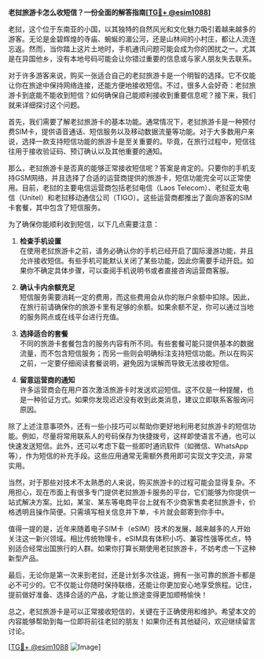 **老挝旅游卡怎么收短信？一份全面的解答指南[[TG💪+ @esim1088](https://t.me/s/esim1088)]**

老挝，这个位于东南亚的小国，以其独特的自然风光和文化魅力吸引着越来越多的游客。无论是金碧辉煌的寺庙、蜿蜒的湄公河，还是山林间的小村庄，都让人流连忘返。然而，当你踏上这片土地时，手机通讯问题可能会成为你的困扰之一。尤其是在异国他乡，没有本地号码可能会让你错过重要的信息或与家人朋友失去联系。

对于许多游客来说，购买一张适合自己的老挝旅游卡是一个明智的选择。它不仅能让你在旅途中保持网络连接，还能方便地接收短信。不过，很多人会好奇：老挝旅游卡到底能不能收到短信？如何确保自己能顺利接收到重要信息呢？接下来，我们就来详细探讨这个问题。

首先，我们需要了解老挝旅游卡的基本功能。通常情况下，老挝旅游卡是一种预付费SIM卡，提供语音通话、短信服务以及移动数据流量等功能。对于大多数用户来说，选择一款支持短信功能的旅游卡是至关重要的。毕竟，在旅行过程中，短信往往用于接收验证码、预订确认以及其他重要的通知。

那么，老挝旅游卡是否真的能够正常接收短信呢？答案是肯定的。只要你的手机支持GSM网络，并且选择了合适的运营商提供的旅游卡，短信功能完全可以正常使用。目前，老挝的主要电信运营商包括老挝电信（Laos Telecom）、老挝亚太电信（Unitel）和老挝移动通信公司（TIGO）。这些运营商都推出了面向游客的SIM卡套餐，其中包含了短信服务。

为了确保你能顺利收到短信，以下几点需要注意：

1. **检查手机设置**  
   在使用老挝旅游卡之前，请务必确认你的手机已经开启了国际漫游功能，并且允许接收短信。有些手机可能默认关闭了某些功能，因此你需要手动开启。如果你不确定具体步骤，可以查阅手机说明书或者直接咨询运营商客服。

2. **确认卡内余额充足**  
   短信服务需要消耗一定的费用，而这些费用会从你的账户余额中扣除。因此，在旅行前请确保你的旅游卡里有足够的余额。如果余额不足，你可以通过当地的服务网点或在线平台进行充值。

3. **选择适合的套餐**  
   不同的旅游卡套餐包含的服务内容有所不同。有些套餐可能只提供基本的数据流量，而不包含短信服务；而另一些则会明确标注支持短信功能。所以在购买之前，一定要仔细阅读套餐说明，避免因为误解而导致无法接收短信。

4. **留意运营商的通知**  
   许多运营商会在用户首次激活旅游卡时发送欢迎短信。这不仅是一种提醒，也是一种验证方式。如果你发现迟迟没有收到此类消息，建议立即联系客服询问原因。

除了上述注意事项外，还有一些小技巧可以帮助你更好地利用老挝旅游卡的短信功能。例如，尽量将常用联系人的号码保存为快捷拨号，这样即使语言不通，也可以快速发送短信。此外，还可以考虑下载一些即时通讯软件（如微信、WhatsApp等），作为短信的补充手段。这些应用通常无需额外费用即可实现文字交流，非常实用。

当然，对于那些对技术不太熟悉的人来说，购买旅游卡的过程可能会显得复杂。不用担心，现在市面上有很多专门提供老挝旅游卡服务的平台，它们能够为你提供一站式解决方案。比如，某宝、某东等电商平台上就有不少商家售卖老挝旅游卡，价格透明且操作简便。只需填写相关信息并下单，卡片就会邮寄到你手中。

值得一提的是，近年来随着电子SIM卡（eSIM）技术的发展，越来越多的人开始关注这一新兴领域。相比传统物理卡，eSIM具有体积小巧、兼容性强等优点，特别适合经常出国旅行的人群。如果你打算长期使用老挝旅游卡，不妨考虑一下这种新型产品。

最后，无论你是第一次来到老挝，还是计划多次往返，拥有一张可靠的旅游卡都是必不可少的。它不仅能让你随时保持联络，还能让你更加安心地享受旅程。记住，提前做好准备、选择合适的产品，才能让旅途变得更加顺畅愉快！

总之，老挝旅游卡是可以正常接收短信的，关键在于正确使用和维护。希望本文的内容能够帮助到每一位即将前往老挝的朋友！如果你还有其他疑问，欢迎继续留言讨论。

[[TG💪+ @esim1088](https://t.me/s/esim1088) ![Image](https://i.postimg.cc/4NQfJmqS/Snipaste-2025-05-13-00-14-12.png)]